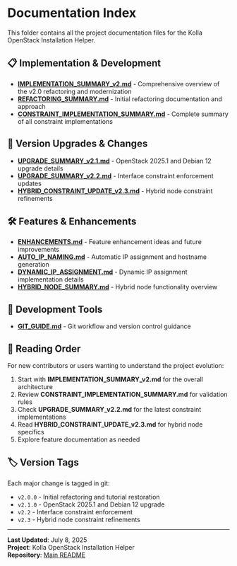 # Documentation Index

This folder contains all the project documentation files for the Kolla OpenStack Installation Helper.

## 📋 Implementation & Development

- **[IMPLEMENTATION_SUMMARY_v2.md](./IMPLEMENTATION_SUMMARY_v2.md)** - Comprehensive overview of the v2.0 refactoring and modernization
- **[REFACTORING_SUMMARY.md](./REFACTORING_SUMMARY.md)** - Initial refactoring documentation and approach
- **[CONSTRAINT_IMPLEMENTATION_SUMMARY.md](./CONSTRAINT_IMPLEMENTATION_SUMMARY.md)** - Complete summary of all constraint implementations

## 🔄 Version Upgrades & Changes

- **[UPGRADE_SUMMARY_v2.1.md](./UPGRADE_SUMMARY_v2.1.md)** - OpenStack 2025.1 and Debian 12 upgrade details
- **[UPGRADE_SUMMARY_v2.2.md](./UPGRADE_SUMMARY_v2.2.md)** - Interface constraint enforcement updates
- **[HYBRID_CONSTRAINT_UPDATE_v2.3.md](./HYBRID_CONSTRAINT_UPDATE_v2.3.md)** - Hybrid node constraint refinements

## 🛠️ Features & Enhancements

- **[ENHANCEMENTS.md](./ENHANCEMENTS.md)** - Feature enhancement ideas and future improvements
- **[AUTO_IP_NAMING.md](./AUTO_IP_NAMING.md)** - Automatic IP assignment and hostname generation
- **[DYNAMIC_IP_ASSIGNMENT.md](./DYNAMIC_IP_ASSIGNMENT.md)** - Dynamic IP assignment implementation details
- **[HYBRID_NODE_SUMMARY.md](./HYBRID_NODE_SUMMARY.md)** - Hybrid node functionality overview

## 🔧 Development Tools

- **[GIT_GUIDE.md](./GIT_GUIDE.md)** - Git workflow and version control guidance

## 📖 Reading Order

For new contributors or users wanting to understand the project evolution:

1. Start with **IMPLEMENTATION_SUMMARY_v2.md** for the overall architecture
2. Review **CONSTRAINT_IMPLEMENTATION_SUMMARY.md** for validation rules
3. Check **UPGRADE_SUMMARY_v2.2.md** for the latest constraint implementations
4. Read **HYBRID_CONSTRAINT_UPDATE_v2.3.md** for hybrid node specifics
5. Explore feature documentation as needed

## 🏷️ Version Tags

Each major change is tagged in git:
- `v2.0.0` - Initial refactoring and tutorial restoration
- `v2.1.0` - OpenStack 2025.1 and Debian 12 upgrade
- `v2.2` - Interface constraint enforcement
- `v2.3` - Hybrid node constraint refinements

---

**Last Updated**: July 8, 2025  
**Project**: Kolla OpenStack Installation Helper  
**Repository**: [Main README](../README.md)
